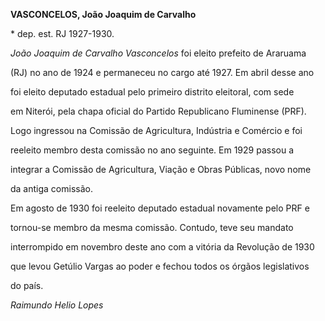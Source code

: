 **VASCONCELOS, João Joaquim de Carvalho**



\* dep. est. RJ 1927-1930.



*João Joaquim de Carvalho Vasconcelos* foi eleito prefeito de Araruama

(RJ) no ano de 1924 e permaneceu no cargo até 1927. Em abril desse ano

foi eleito deputado estadual pelo primeiro distrito eleitoral, com sede

em Niterói, pela chapa oficial do Partido Republicano Fluminense (PRF).

Logo ingressou na Comissão de Agricultura, Indústria e Comércio e foi

reeleito membro desta comissão no ano seguinte. Em 1929 passou a

integrar a Comissão de Agricultura, Viação e Obras Públicas, novo nome

da antiga comissão.



Em agosto de 1930 foi reeleito deputado estadual novamente pelo PRF e

tornou-se membro da mesma comissão. Contudo, teve seu mandato

interrompido em novembro deste ano com a vitória da Revolução de 1930

que levou Getúlio Vargas ao poder e fechou todos os órgãos legislativos

do país.



*Raimundo Helio Lopes*



